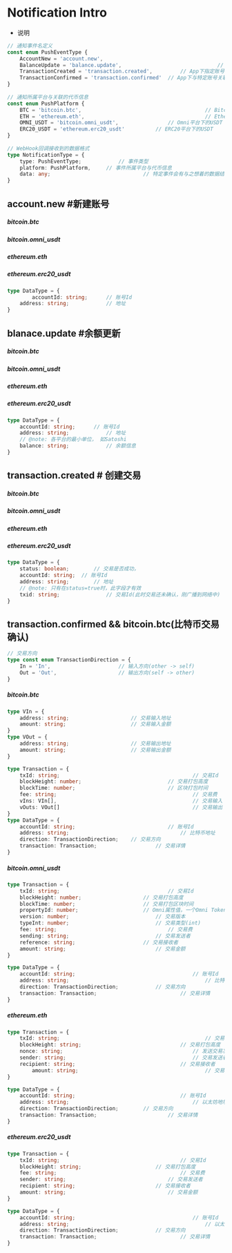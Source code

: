 # Notification Intro

* 说明

```typescript
// 通知事件名定义
const enum PushEventType {
  	AccountNew = 'account.new',											// App下有新的账号创建事件
  	BalanceUpdate = 'balance.update',								// App下指定账号的余额发生改变事件
  	TransactionCreated = 'transaction.created',			// App下指定账号发生了提币(转账)交易事件
  	TransactionConfirmed = 'transaction.confirmed'	// App下与特定账号关联的交易被打包到链上事件
}
  
// 通知所属平台与关联的代币信息
const enum PushPlatform {
  	BTC = 'bitcoin.btc',										// Bitcoin平台下的btc
  	ETH = 'ethereum.eth',										// Ethereum平台下的eth
  	OMNI_USDT = 'bitcoin.omni_usdt',				// Omni平台下的USDT
    ERC20_USDT = 'ethereum.erc20_usdt'			// ERC20平台下的USDT
}
 
// WebHook回调接收到的数据格式
type NotificationType = {
  	type: PushEventType;			// 事件类型
  	platform: PushPlatform,		// 事件所属平台与代币信息
  	data: any;								// 特定事件会有与之想着的数据结构说明，如下(DataType)
}
```

  

## account.new #新建账号

##### bitcoin.btc

##### bitcoin.omni_usdt

##### ethereum.eth

##### ethereum.erc20_usdt

```typescript
type DataType = {
		accountId: string;		// 账号Id
  	address: string;			// 地址
}
```



## blanace.update #余额更新

##### bitcoin.btc

##### bitcoin.omni_usdt

##### ethereum.eth

##### ethereum.erc20_usdt

```typescript
type DataType = {
  	accountId: string;		// 账号Id
  	address: string;			// 地址
  	// @note: 各平台的最小单位， 如Satoshi
  	balance: string;			// 余额信息
}
```



## transaction.created # 创建交易

##### bitcoin.btc

##### bitcoin.omni_usdt

##### ethereum.eth

##### ethereum.erc20_usdt

```typescript
type DataType = {
  	status: boolean;		// 交易是否成功，
  	accountId: string;	// 账号Id
  	address: string;		// 地址
  	// @note: 只有在status=true时，此字段才有效
  	txid: string;				// 交易Id(此时交易还未确认，刚广播到网络中)
}
```



## transaction.confirmed && bitcoin.btc(比特币交易确认)

```typescript
// 交易方向
type const enum TransactionDirection = {
  	In = 'In',						// 输入方向(other -> self)
  	Out = 'Out',					// 输出方向(self -> other)
}
```



##### bitcoin.btc

```typescript
type VIn = {
  	address: string;					// 交易输入地址
  	amount: string;						// 交易输入金额
}
type VOut = {
  	address: string;					// 交易输出地址
  	amount: string;						// 交易输出金额
}

type Transaction = {
  	txId: string;											// 交易Id
  	blockHeight: number;							// 交易打包高度
  	blockTime: number;								// 区块打包时间
  	fee: string; 											// 交易费
  	vIns: VIn[],											// 交易输入
  	vOuts: VOut[]											// 交易输出
}
type DataType = {
  	accountId: string;								// 账号Id		
  	address: string;									// 比特币地址
  	direction: TransactionDirection;	// 交易方向
  	transaction: Transaction;					// 交易详情
}
```



##### bitcoin.omni_usdt

```typescript
type Transaction = {
  	txId: string;									// 交易Id
  	blockHeight: number;					// 交易打包高度
  	blockTime: number;						// 交易打包区块时间
  	propertyId: number;						// Omni属性值，一个Omni Token对应一个id
  	version: number;							// 交易版本
  	typeInt: number;							// 交易类型(int)
  	fee: string;									// 交易费
  	sending: string;							// 交易发送者
  	reference: string;						// 交易接收者
  	amount: string;								// 交易金额
}

type DataType = {
  	accountId: string;										// 账号Id
  	address: string;											// 比特币地址
  	direction: TransactionDirection;			// 交易方向
  	transaction: Transaction;							// 交易详情
}
```



##### ethereum.eth

```typescript
type Transaction = {
  	txId: string;												// 交易Id
  	blockHeight: string;								// 交易打包高度
  	nonce: string;											// 发送交易次数
  	sender: string;											// 交易发送者
  	recipient: string;									// 交易接收者
		amount: string;											// 交易金额
}

type DataType = {
  	accountId: string;									// 账号Id
  	address: string;										// 以太坊地址
  	direction: TransactionDirection; 		// 交易方向
  	transaction: Transaction;						// 交易详情
}
```



##### ethereum.erc20_usdt

```typescript
type Transaction = {
  	txId: string;										// 交易Id
  	blockHeight: string;						// 交易打包高度
  	fee: string;										// 交易费
  	sender: string;									// 交易发送者
  	recipient: string;							// 交易接收者
  	amount: string;									// 交易金额
}

type DataType = {
  	accountId: string;										// 账号Id
  	address: string;											// 以太坊地址
  	direction: TransactionDirection; 			// 交易方向
  	transaction: Transaction;							// 交易详情
}
```

